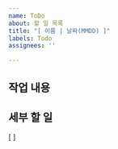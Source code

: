 ```yaml
---
name: ToDo
about: 할 일 목록
title: "[ 이름 | 날짜(MMDD) ]"
labels: Todo
assignees: ''

---
```


## 작업 내용


## 세부 할 일
[ ]
